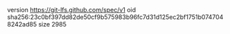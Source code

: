 version https://git-lfs.github.com/spec/v1
oid sha256:23c0bf397dd82de50cf9b575983b96fc7d31d125ec2bf1751b0747048242ad85
size 2985
